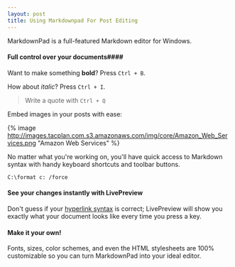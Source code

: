 ```yaml
---
layout: post
title: Using Markdownpad For Post Editing
---
```


MarkdownPad is a full-featured Markdown editor for Windows. 

#### Full control over your documents####

Want to make something **bold**? Press ` Ctrl + B `.

How about *italic*? Press ` Ctrl + I `.

> Write a quote with ` Ctrl + Q `  

Embed images in your posts with ease:

{% image http://images.tacplan.com.s3.amazonaws.com/img/core/Amazon_Web_Services.png "Amazon Web Services" %}


No matter what you're working on, you'll have quick access to Markdown syntax with handy keyboard shortcuts and toolbar buttons.

` C:\format c: /force `

#### See your changes instantly with LivePreview ####

Don't guess if your [hyperlink syntax](http://markdownpad.com) is correct; LivePreview will show you exactly what your document looks like every time you press a key.

#### Make it your own! ####

Fonts, sizes, color schemes, and even the HTML stylesheets are 100% customizable so you can turn MarkdownPad into your ideal editor.